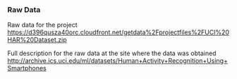 ### Raw Data

Raw data for the project  <br>
https://d396qusza40orc.cloudfront.net/getdata%2Fprojectfiles%2FUCI%20HAR%20Dataset.zip

Full description for the raw data at the site where the data was obtained
http://archive.ics.uci.edu/ml/datasets/Human+Activity+Recognition+Using+Smartphones
